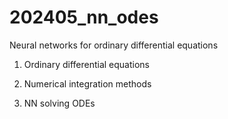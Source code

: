# 202405_nn_odes

Neural networks for ordinary differential equations

1. Ordinary differential equations

2. Numerical integration methods

3. NN solving ODEs